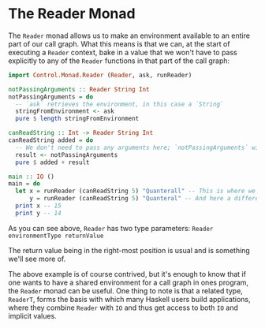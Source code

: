 # The Reader Monad

The `Reader` monad allows us to make an environment available to an entire part of our call graph.
What this means is that we can, at the start of executing a `Reader` context, bake in a value that
we won't have to pass explicitly to any of the `Reader` functions in that part of the call graph:

```haskell
import Control.Monad.Reader (Reader, ask, runReader)

notPassingArguments :: Reader String Int
notPassingArguments = do
  -- `ask` retrieves the environment, in this case a `String`
  stringFromEnvironment <- ask
  pure $ length stringFromEnvironment

canReadString :: Int -> Reader String Int
canReadString added = do
  -- We don't need to pass any arguments here; `notPassingArguments` will read the environment
  result <- notPassingArguments
  pure $ added + result

main :: IO ()
main = do
  let x = runReader (canReadString 5) "Quanterall" -- This is where we pass the initial environment
      y = runReader (canReadString 5) "Quanteral" -- And here a different one
  print x -- 15
  print y -- 14
```

As you can see above, `Reader` has two type parameters: `Reader environmentType returnValue`

The return value being in the right-most position is usual and is something we'll see more of.

The above example is of course contrived, but it's enough to know that if one wants to have a shared
environment for a call graph in ones program, the `Reader` monad can be useful. One thing to note is
that a related type, `ReaderT`, forms the basis with which many Haskell users build applications,
where they combine `Reader` with `IO` and thus get access to both `IO` and implicit values.

